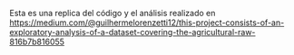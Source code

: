 Esta es una replica del código y el análisis realizado en https://medium.com/@guilhermelorenzetti12/this-project-consists-of-an-exploratory-analysis-of-a-dataset-covering-the-agricultural-raw-816b7b816055 

